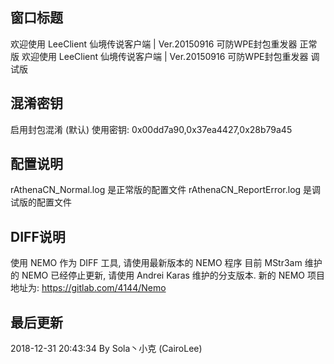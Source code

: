 
窗口标题
--------
欢迎使用 LeeClient 仙境传说客户端 | Ver.20150916 可防WPE封包重发器 正常版
欢迎使用 LeeClient 仙境传说客户端 | Ver.20150916 可防WPE封包重发器 调试版

混淆密钥
--------
启用封包混淆 (默认)
使用密钥: 0x00dd7a90,0x37ea4427,0x28b79a45

配置说明
--------
rAthenaCN_Normal.log 是正常版的配置文件
rAthenaCN_ReportError.log 是调试版的配置文件

DIFF说明
--------
使用 NEMO 作为 DIFF 工具, 请使用最新版本的 NEMO 程序
目前 MStr3am 维护的 NEMO 已经停止更新, 请使用 Andrei Karas 维护的分支版本.
新的 NEMO 项目地址为: https://gitlab.com/4144/Nemo

最后更新
--------
2018-12-31 20:43:34 By Sola丶小克 (CairoLee)
